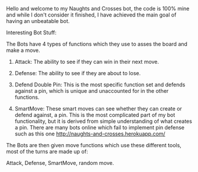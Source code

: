 Hello and welcome to my Naughts and Crosses bot, the code is 100% mine and while
I don't consider it finished, I have achieved the main goal of having an
unbeatable bot.

Interesting Bot Stuff:

The Bots have 4 types of functions which they use to asses the board and make a
move.

1. Attack: The ability to see if they can win in their next move.

2. Defense: The ability to see if they are about to lose.

3. Defend Double Pin: This is the most specific function set and defends against a pin,
which is unique and unaccounted for in the other functions.

4. SmartMove: These smart moves can see whether they can create or defend against,
a pin. This is the most complicated part of my bot functionality, but it is
derived from simple understanding of what creates a pin. There are many bots online
which fail to implement pin defense such as this one http://naughts-and-crosses.herokuapp.com/

The Bots are then given move functions which use these different tools,
most of the turns are made up of:

Attack,
Defense,
SmartMove,
random move.
